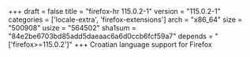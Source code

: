 +++
draft = false
title = "firefox-hr 115.0.2-1"
version = "115.0.2-1"
categories = ['locale-extra', 'firefox-extensions']
arch = "x86_64"
size = "500908"
usize = "564502"
sha1sum = "84e2be6703bd85add5daeaac6a6d0ccb6fcf59a7"
depends = "['firefox>=115.0.2']"
+++
Croatian language support for Firefox